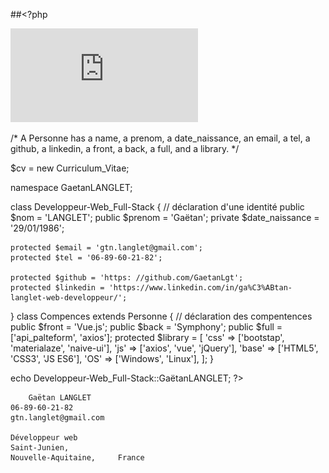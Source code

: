 ##<?php

![Alt Text](https://github.com/GaetanLgt/CV/blob/main/cv_Gaetan_LANGLET_Developpeur-full-stack.pdf)

/* A Personne has a name, a prenom, a date_naissance, an email, a tel, a github, a linkedin, a front, a
back, a full, and a library. */

$cv = new Curriculum_Vitae;

namespace GaetanLANGLET;

class Developpeur-Web_Full-Stack
{
	// déclaration d'une identité
	public $nom = 'LANGLET';
	public $prenom = 'Gaëtan';
	private $date_naissance = '29/01/1986';

	protected $email = 'gtn.langlet@gmail.com';
	protected $tel = '06-89-60-21-82';

	protected $github = 'https: //github.com/GaetanLgt';
	protected $linkedin = 'https://www.linkedin.com/in/ga%C3%ABtan-langlet-web-developpeur/';
}
class Compences extends Personne
{
	// déclaration des compentences
	public $front = 'Vue.js';
	public $back = 'Symphony';
	public $full = ['api_palteform', 'axios'];
	protected $library = [
		'css' => ['bootstap', 'materialaze', 
			'naive-ui'],
		'js' => ['axios', 'vue', 'jQuery'],
		'base' => ['HTML5', 'CSS3', 'JS ES6'],
		'OS' => ['Windows', 'Linux'],
	];
}

echo Developpeur-Web_Full-Stack::GaëtanLANGLET;			?>

      	Gaëtan LANGLET
	06-89-60-21-82
	gtn.langlet@gmail.com
    
	Développeur web
   	Saint-Junien,
	Nouvelle-Aquitaine, 	France 
	

